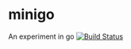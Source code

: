 # minigo

An experiment in go
[![Build Status](https://travis-ci.org/dmathieu/minigo.png)](https://travis-ci.org/dmathieu/minigo)
